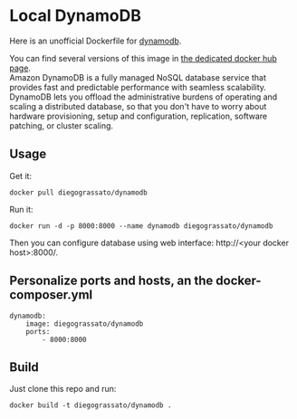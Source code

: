 # Local DynamoDB
Here is an unofficial Dockerfile for [dynamodb][dynamodb].

You can find several versions of this image in [the dedicated docker hub page][dockerhubpage].  
Amazon DynamoDB is a fully managed NoSQL database service that provides fast and predictable performance with seamless scalability. DynamoDB lets you offload the administrative burdens of operating and scaling a distributed database, so that you don't have to worry about hardware provisioning, setup and configuration, replication, software patching, or cluster scaling.

## Usage

Get it:

    docker pull diegograssato/dynamodb

Run it:

    docker run -d -p 8000:8000 --name dynamodb diegograssato/dynamodb

Then you can configure database using web interface: http://\<your docker host\>:8000/.

## Personalize ports and hosts, an the docker-composer.yml

    dynamodb:
        image: diegograssato/dynamodb
        ports:
            - 8000:8000

## Build

Just clone this repo and run:

    docker build -t diegograssato/dynamodb .


  [dynamodb]: http://docs.aws.amazon.com/amazondynamodb/latest/developerguide/Introduction.html "What Is Amazon DynamoDB?"
  [dockerhubpage]: https://hub.docker.com/r/diegograssato/dynamodb/ "DynamoDB docker hub page"
